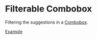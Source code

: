 # Filterable Combobox

<p data-description>
  Filtering the suggestions in a <a href="/components/combobox">Combobox</a>.
</p>

<a href="./index.tsx" data-playground>Example</a>
